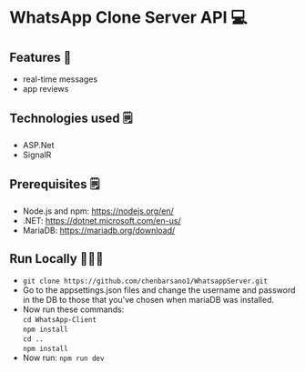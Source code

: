 # WhatsApp Clone Server API 💻
## Features 💫
* real-time messages
* app reviews
## Technologies used 🗒
* ASP.Net
* SignalR
## Prerequisites 🗒
* Node.js and npm: https://nodejs.org/en/
* .NET: https://dotnet.microsoft.com/en-us/
* MariaDB: https://mariadb.org/download/
## Run Locally 👨🏽‍💻
* `git clone https://github.com/chenbarsano1/WhatsappServer.git`
* Go to the appsettings.json files and change the username and password in the DB to those that you've chosen when mariaDB was installed.<br />
* Now run these commands:<br />
`cd WhatsApp-Client`<br />
`npm install`<br />
`cd ..`<br />
`npm install`<br />
* Now run: `npm run dev`
